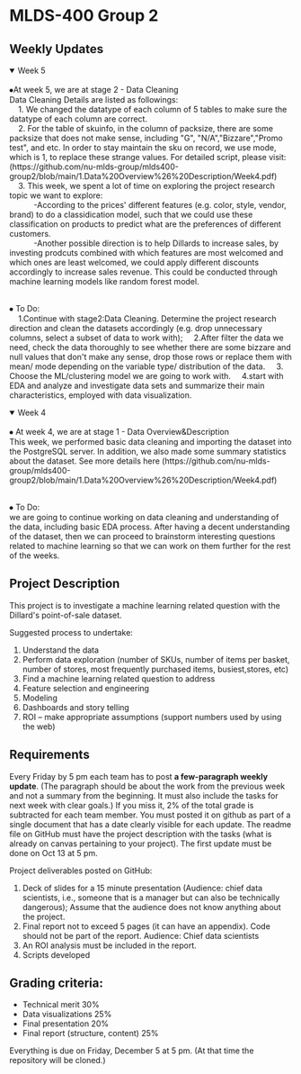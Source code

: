 # MLDS-400 Group 2

## Weekly Updates

<details open>
  <summary>Week 5</summary><br>
⦁At week 5, we are at stage 2 - Data Cleaning <br /> 
Data Cleaning Details are listed as followings:   <br />
&nbsp;&nbsp;&nbsp;&nbsp;1. We changed the datatype of each column of 5 tables to make sure the datatype of each column are correct.  <br />
&nbsp;&nbsp;&nbsp;&nbsp;2. For the table of skuinfo, in the column of packsize, there are some packsize that does not make sense, including "G", "N/A","Bizzare","Promo test", and etc. In order to stay maintain the sku on record, we use mode, which is 1, to replace these strange values.  
For detailed script, please visit: (https://github.com/nu-mlds-group/mlds400-group2/blob/main/1.Data%20Overview%26%20Description/Week4.pdf)  <br />
&nbsp;&nbsp;&nbsp;&nbsp;3. This week, we spent a lot of time on exploring the project research topic we want to explore: <br>
&nbsp;&nbsp;&nbsp;&nbsp;&nbsp;&nbsp;&nbsp;&nbsp;&nbsp;&nbsp;&nbsp;-According to the prices' different features (e.g. color, style, vendor, brand) to do a classidication model, such that we could use these classification on products to predict what are the preferences of different customers. <br>
&nbsp;&nbsp;&nbsp;&nbsp;&nbsp;&nbsp;&nbsp;&nbsp;&nbsp;&nbsp;&nbsp;-Another possible direction is to help Dillards to increase sales, by investing prodcuts combined with which features are most welcomed and which ones are least welcomed, we could apply different discounts accordingly to increase sales revenue. This could be conducted through machine learning models like random forest model. <br><br>
  

⦁ To Do:<br>
&nbsp;&nbsp;&nbsp;&nbsp;1.Continue with stage2:Data Cleaning. Determine the project research direction and clean the datasets accordingly (e.g. drop unnecessary columns, select a subset of data to work with);
&nbsp;&nbsp;&nbsp;&nbsp;2.After filter the data we need, check the data thoroughly to see whether there are some bizzare and null values that don't make any sense, drop those rows or replace them with mean/ mode depending on the variable type/ distribution of the data. 
&nbsp;&nbsp;&nbsp;&nbsp;3. Choose the ML/clustering model we are going to work with. 
&nbsp;&nbsp;&nbsp;&nbsp;4.start with EDA and analyze and investigate data sets and summarize their main characteristics, employed with data visualization. 

</details>

<details open>
  <summary>Week 4</summary> <br>
⦁ At week 4, we are at stage 1 - Data Overview&Description <br >
This week, we performed basic data cleaning and importing the dataset into the PostgreSQL server.  
In addition, we also made some summary statistics about the dataset. See more details here (https://github.com/nu-mlds-group/mlds400-group2/blob/main/1.Data%20Overview%26%20Description/Week4.pdf)<br /><br />

⦁ To Do: <br />
we are going to continue working on data cleaning and understanding of the data, including basic EDA process. After having a decent understanding of the dataset, then we can proceed to brainstorm interesting questions related to machine learning so that we can work on them further for the rest of the weeks.
</details>



## Project Description
This project is to investigate a machine learning related question with the Dillard's point-of-sale dataset.

Suggested process to undertake:
1. Understand the data
2. Perform data exploration (number of SKUs, number of items per basket, number of stores, most frequently purchased items, busiest,stores, etc)
3. Find a machine learning related question to address
4. Feature selection and engineering
5. Modeling
6. Dashboards and story telling
7. ROI – make appropriate assumptions (support numbers used by using the web)



## Requirements
Every Friday by 5 pm each team has to post **a few-paragraph weekly update**. (The paragraph should be about the work from the previous week and not a summary from the beginning. It must also include the tasks for next week with clear goals.) If you miss it, 2% of the total grade is subtracted for each team member. You must posted it on github as part of a single document that has a date clearly visible for each update. The readme file on GitHub must have the project description with the tasks (what is already on canvas pertaining to your project). The first update must be done on Oct 13 at 5 pm.

Project deliverables posted on GitHub:

1. Deck of slides for a 15 minute presentation (Audience: chief data scientists, i.e., someone that is a manager but can also be technically dangerous); Assume that the audience does not know anything about the project.
2. Final report not to exceed 5 pages (it can have an appendix). Code should not be part of the report. Audience: Chief data scientists
3. An ROI analysis must be included in the report.
4. Scripts developed

## Grading criteria:

- Technical merit 30%
- Data visualizations 25%
- Final presentation 20%
- Final report (structure, content) 25%

Everything is due on Friday, December 5 at 5 pm. (At that time the repository will be cloned.)
